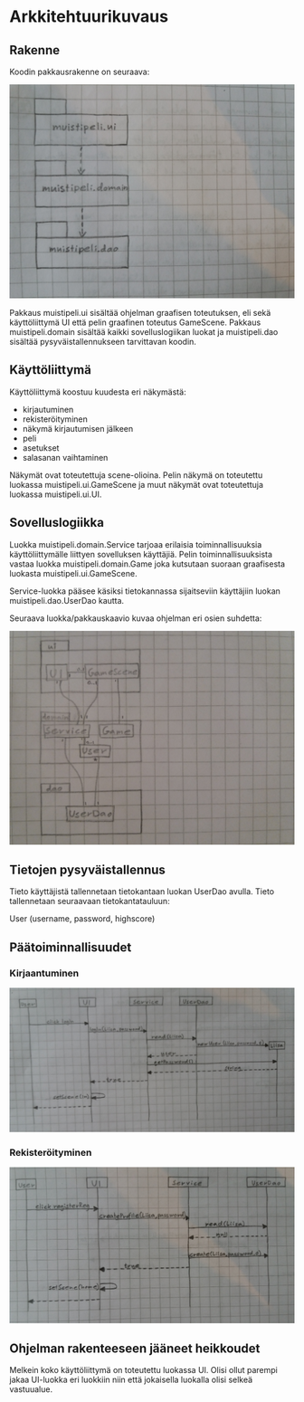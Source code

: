 # Arkkitehtuurikuvaus

## Rakenne

Koodin pakkausrakenne on seuraava:

![kuva](https://github.com/Hanna432/ot_harjoitustyo/blob/master/laskarit/kuvat/pakkausrakenne.jpg)

Pakkaus muistipeli.ui sisältää ohjelman graafisen toteutuksen, eli sekä käyttöliittymä UI että pelin graafinen toteutus GameScene. Pakkaus muistipeli.domain sisältää kaikki sovelluslogiikan luokat ja muistipeli.dao sisältää pysyväistallennukseen tarvittavan koodin.

## Käyttöliittymä

Käyttöliittymä koostuu kuudesta eri näkymästä:

- kirjautuminen
- rekisteröityminen
- näkymä kirjautumisen jälkeen
- peli
- asetukset
- salasanan vaihtaminen

Näkymät ovat toteutettuja scene-olioina. Pelin näkymä on toteutettu luokassa muistipeli.ui.GameScene ja muut näkymät ovat toteutettuja luokassa muistipeli.ui.UI.

## Sovelluslogiikka

Luokka muistipeli.domain.Service tarjoaa erilaisia toiminnallisuuksia käyttöliittymälle liittyen sovelluksen käyttäjiä. Pelin toiminnallisuuksista vastaa luokka muistipeli.domain.Game joka kutsutaan suoraan graafisesta luokasta muistipeli.ui.GameScene.

Service-luokka pääsee käsiksi tietokannassa sijaitseviin käyttäjiin luokan muistipeli.dao.UserDao kautta.

Seuraava luokka/pakkauskaavio kuvaa ohjelman eri osien suhdetta:

![kuva](https://github.com/Hanna432/ot_harjoitustyo/blob/master/laskarit/kuvat/luokkakaavio.jpg)

## Tietojen pysyväistallennus

Tieto käyttäjistä tallennetaan tietokantaan luokan UserDao avulla. Tieto tallennetaan seuraavaan 
tietokantatauluun:

User (username, password, highscore)

## Päätoiminnallisuudet

### Kirjaantuminen

![kuva](https://github.com/Hanna432/ot_harjoitustyo/blob/master/laskarit/kuvat/kirjautuminen.jpg)

### Rekisteröityminen

![kuva](https://github.com/Hanna432/ot_harjoitustyo/blob/master/laskarit/kuvat/rekisteroituminen.jpg)

## Ohjelman rakenteeseen jääneet heikkoudet

Melkein koko käyttöliittymä on toteutettu luokassa UI. Olisi ollut parempi jakaa UI-luokka eri luokkiin 
niin että jokaisella luokalla olisi selkeä vastuualue.
